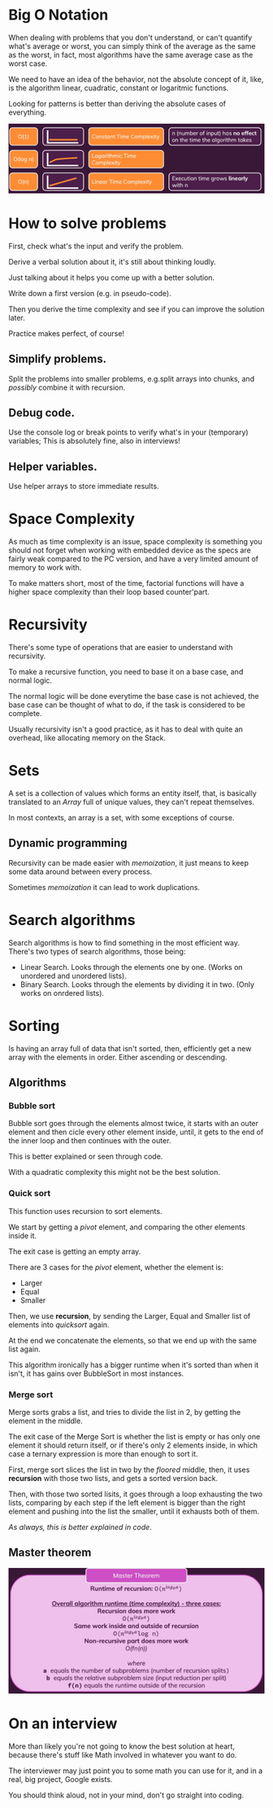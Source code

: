 # Big O Notation
When dealing with problems that you don't understand, or can't quantify what's average or worst, you can simply think of the average as the same as the worst, in fact, most algorithms have the same average case as the worst case.

We need to have an idea of the behavior, not the absolute concept of it, like, is the algorithm linear, cuadratic, constant or logaritmic functions.

Looking for patterns is better than deriving the absolute cases of everything.

![algoritmos](./images/timecomplexity.png "Time Complexity")

# How to solve problems
First, check what's the input and verify the problem.

Derive a verbal solution about it, it's still about thinking loudly.

Just talking about it helps you come up with a better solution.

Write down a first version (e.g. in pseudo-code).

Then you derive the time complexity and see if you can improve the solution later.

Practice makes perfect, of course!

## Simplify problems.
Split the problems into smaller problems, e.g.split arrays into chunks, and *possibly* combine it with recursion.

## Debug code.
Use the console log or break points to verify what's in your (temporary) variables; This is absolutely fine, also in interviews!

## Helper variables.
Use helper arrays to store immediate results.

# Space Complexity
As much as time complexity is an issue, space complexity is something you should not forget when working with embedded device as the specs are fairly weak compared to the PC version, and have a very limited amount of memory to work with.

To make matters short, most of the time, factorial functions will have a higher space complexity than their loop based counter'part.

# Recursivity
There's some type of operations that are easier to understand with recursivity.

To make a recursive function, you need to base it on a base case, and normal logic.

The normal logic will be done everytime the base case is not achieved, the base case can be thought of what to do, if the task is considered to be complete.

Usually recursivity isn't a good practice, as it has to deal with quite an overhead, like allocating memory on the Stack.

# Sets
A set is a collection of values which forms an entity itself, that, is basically translated to an *Array* full of unique values, they can't repeat themselves.

In most contexts, an array is a set, with some exceptions of course.

## Dynamic programming
Recursivity can be made easier with *memoization*, it just means to keep some data around between every process.

Sometimes *memoization* it can lead to work duplications.

# Search algorithms
Search algorithms is how to find something in the most efficient way.
There's two types of search algorithms, those being:
- Linear Search.
  Looks through the elements one by one. (Works on unordered and unordered lists).
- Binary Search.
  Looks through the elements by dividing it in two. (Only works on onrdered lists).

# Sorting
Is having an array full of data that isn't sorted, then, efficiently get a new array with the elements in order. Either ascending or descending.

## Algorithms

### Bubble sort
Bubble sort goes through the elements almost twice, it starts with an outer element and then cicle every other element inside, until, it gets to the end of the inner loop and then continues with the outer.

This is better explained or seen through code.

With a quadratic complexity this might not be the best solution.

### Quick sort
This function uses recursion to sort elements.

We start by getting a *pivot* element, and comparing the other elements inside it.

The exit case is getting an empty array.

There are 3 cases for the *pivot* element, whether the element is:
- Larger
- Equal
- Smaller

Then, we use **recursion**, by sending the Larger, Equal and Smaller list of elements into *quicksort* again.

At the end we concatenate the elements, so that we end up with the same list again.

This algorithm ironically has a bigger runtime when it's sorted than when it isn't, it has gains over BubbleSort in most instances.

### Merge sort
Merge sorts grabs a list, and tries to divide the list in 2, by getting the element in the middle.

The exit case of the Merge Sort is whether the list is empty or has only one element it should return itself, or if there's only 2 elements inside, in which case a ternary expression is more than enough to sort it.

First, merge sort slices the list in two by the *floored* middle, then, it uses **recursion** with those two lists, and gets a sorted version back.

Then, with those two sorted lisits, it goes through a loop exhausting the two lists, comparing by each step if the left element is bigger than the right element and pushing into the list the smaller, until it exhausts both of them.

*As always, this is better explained in code*.

## Master theorem
![Master Theorem](./images/mastertheorem.png "Master Theorem")

# On an interview
More than likely you're not going to know the best solution at heart, because there's stuff like Math involved in whatever you want to do.

The interviewer may just point you to some math you can use for it, and in a real, big project, Google exists.

You should think aloud, not in your mind, don't go straight into coding.
